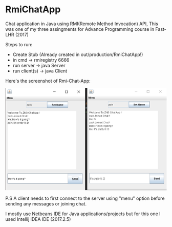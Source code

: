 # RmiChatApp
Chat application in Java using RMI(Remote Method Invocation) API, This was one of my three assingments for Advance Programming course in Fast-LHR (2017)

Steps to run:
- Create Stub (Already created in out/production/RmiChatApp!)
- in cmd -> rmiregistry 6666
- run server -> java Server
- run client(s) -> java Client

Here's the screenshot of Rmi-Chat-App:

![RMI Chat App](https://github.com/zainsra7/RmiChatApp/blob/master/working-screenshot.PNG)

P.S A client needs to first connect to the server using "menu" option before sending any messages or joining chat.

I mostly use Netbeans IDE for Java applications/projects but for this one I used Intellij IDEA IDE (2017.2.5)


